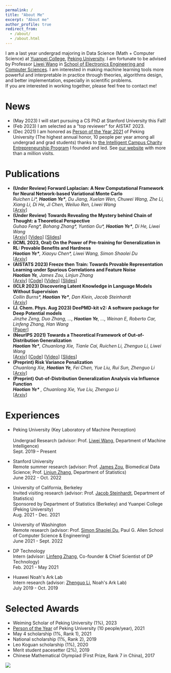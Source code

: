 ```yaml
---
permalink: /
title: "About Me"
excerpt: "About me"
author_profile: true
redirect_from: 
  - /about/
  - /about.html
---
```


I am a last year undergrad majoring in Data Science (Math + Computer Science) at [Yuanpei College](https://yuanpei.pku.edu.cn/), [Peking University](https://www.pku.edu.cn). 
I am fortunate to be advised by Professor [Liwei Wang](http://www.liweiwang-pku.com/) in [School of Electronics Engineering and Computer Sciences](https://eecs.pku.edu.cn/). 
I am interested in making machine learning tools more powerful and interpretable in practice through theories, algorithms design, and better implementation, especially in scientific problems. 
<br/>
If you are interested in working together, please feel free to contact me!

News
======
- (May 2023) I will start pursuing a CS PhD at Stanford University this Fall!
- (Feb 2023) I am selected as a "top reviewer" for AISTAT 2023.
- (Dec 2021) I am honored as [Person of the Year 2021](http://m.cyol.com/gb/articles/2021-12/28/content_XM2l5spYg.html) of Peking University (The highest annual honor, 10 people per year among all undergrad and grad students) thanks to [the Intelligent Campus Charity Entrepreneurship Program](https://github.com/Yuanpei-Intelligence) I founded and led. See [our website](https://yppf.yuanpei.pku.edu.cn) with more than a million visits.

Publications
======
- **(Under Review) Forward Laplacian: A New Computational Framework for Neural Network-based Variational Monte Carlo**
  <br/>
  _Ruichen Li\*, **Haotian Ye\***, Du Jiang, Xuelan Wen, Chuwei Wang, Zhe Li, Xiang Li, Di He, Ji Chen, Weiluo Ren, Liwei Wang_
  <br/>
  [[Arxiv](https://arxiv.org/abs/2307.08214)]
- **(Under Review) Towards Revealing the Mystery behind Chain of Thought: a Theoretical Perspective**
  <br/>
  _Guhao Feng\*, Bohang Zhang\*, Yuntian Gu\*, **Haotian Ye\***, Di He, Liwei Wang_
  <br/>
  [[Arxiv](https://arxiv.org/abs/2305.15408)]
  [[Video](https://youtu.be/nOIRuVluCyE)]
  [[Slides](https://haotianye.com/files/NeurIPS23/Slides_NeurIPS23_CoT.pdf)]
- **(ICML 2023, <text color='red'>Oral</text>) On the Power of Pre-training for Generalization in RL: Provable Benefits and Hardness**
  <br/>
  _**Haotian Ye\***, Xiaoyu Chen\*, Liwei Wang, Simon Shaolei Du_
  <br/>
  [[Arxiv](https://arxiv.org/abs/2210.10464)]
- **(AISTATS 2023) Freeze then Train: Towards Provable Representation Learning under Spurious Correlations and Feature Noise**
  <br/>
  _**Haotian Ye**, James Zou, Linjun Zhang_
  <br/>
  [[Arxiv](https://arxiv.org/abs/2210.11075)]
  [[Code](https://github.com/YWolfeee/Freeze-Then-Train)]
  [[Video](https://www.youtube.com/watch?v=K9evpKADRpk)]
  [[Slides](https://haotianye.com/files/AISTATS23/slides_AISTATS23_FTT.pdf)]
- **(ICLR 2023) Discovering Latent Knowledge in Language Models Without Supervision**
  <br/>
  _Collin Burns\*, **Haotian Ye\***, Dan Klein, Jacob Steinhardt_
  <br/>
  [[Arxiv](https://arxiv.org/abs/2212.03827)]
- **(J. Chem. Phys. Aug 2023) DeePMD-kit v2: A software package for Deep Potential models**
  <br/>
  _Jinzhe Zeng, Duo Zhang, ..., **Haotian Ye**, ..., Weinan E, Roberto Car, Linfeng Zhang, Han Wang_
  <br/>
  [[Paper](https://doi.org/10.1063/5.0155600)]
- **(NeurIPS 2021) Towards a Theoretical Framework of Out-of-Distribution Generalization**
  <br/>
  _**Haotian Ye\***, Chuanlong Xie, Tianle Cai, Ruichen Li, Zhenguo Li, Liwei Wang_
  <br/>
  [[Arxiv](https://arxiv.org/abs/2106.04496)]
  [[Code](https://github.com/YWolfeee/DomainBed)]
  [[Video](https://slideslive.com/38967497/towards-a-theoretical-framework-of-outofdistribution-generalization?ref=recommended)]
  [[Slides](http://haotianye.com/files/NeurIPS21/slides_NeurIPS21_OOD.pdf)]
- **(Preprint) Risk Variance Penalization**
  <br/>
  _Chuanlong Xie, **Haotian Ye**, Fei Chen, Yue Liu, Rui Sun, Zhenguo Li_
  <br/>
  [[Arxiv](https://arxiv.org/abs/2006.07544)]
- **(Preprint) Out-of-Distribution Generalization Analysis via Influence Function**
  <br/>
  _**Haotian Ye\*** , Chuanlong Xie, Yue Liu, Zhenguo Li_
  <br/>
  [[Arxiv](https://arxiv.org/abs/2101.08521)]

Experiences
======
- Peking University (Key Laboratory of Machine Perception)	
  <br/>
  Undergrad Research (advisor: Prof. [Liwei Wang](http://www.liweiwang-pku.com/), Department of Machine Intelligence)
  <br/>
  Sept. 2019 – Present 

- Stanford University
  <br/>
  Remote summer research (advisor: Prof. [James Zou](https://www.james-zou.com/), Biomedical Data Science; Prof. [Linjun Zhang](https://linjunz.github.io/), Department of Statistics)
  <br/>
  June 2022 - Oct. 2022
- University of California, Berkeley
  <br/>
  Invited visiting research (advisor: Prof. [Jacob Steinhardt](https://jsteinhardt.stat.berkeley.edu/), Department of Statistics)
  <br/>
  Sponsored by Department of Statistics (Berkeley) and Yuanpei College (Peking University) 
  <br/>
  Aug. 2021 - Dec. 2021
- University of Washington
  <br/>
  Remote research (advisor: Prof. [Simon Shaolei Du](https://simonshaoleidu.com/), Paul G. Allen School of Computer Science & Engineering)
  <br/>
  June 2021 - Sept. 2022
- DP Technology
  <br/>
  Intern (advisor: [Linfeng Zhang](https://scholar.google.com/citations?user=jk7qwmcAAAAJ&hl=zh-CN), Co-founder & Chief Scientist of DP Technology)
  <br/>
  Feb. 2021 - May 2021
- Huawei Noah's Ark Lab
  <br/>
  Intern research (advisor: [Zhenguo Li](https://scholar.google.com/citations?user=XboZC1AAAAAJ&hl=en), Noah's Ark Lab)
  <br/>
  July 2019 - Oct. 2019


Selected Awards
======
- Weiming Scholar of Peking University (1%), 2023
- [Person of the Year](http://m.cyol.com/gb/articles/2021-12/28/content_XM2l5spYg.html) of Peking University (10 people/year), 2021
- May 4 scholarship (1%, Rank 1), 2021
- National scholarship (1%, Rank 2), 2019
- Leo Koguan scholarship (1%), 2020
- Merit student pacesetter (2%), 2019
- Chinese Mathematical Olympiad (First Prize, Rank 7 in China), 2017

<a href='https://clustrmaps.com/site/1bpcz'  title='Visit tracker'><img src='//clustrmaps.com/map_v2.png?cl=ffffff&w=600&t=tt&d=H_rmQ74PzdkUNlANtUmgRXjPSpOOYZFUaRnZHpKaXyE'/></a>
